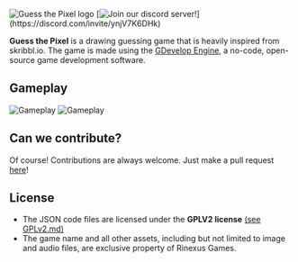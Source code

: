 ![Guess the Pixel logo](https://cdn.discordapp.com/attachments/477694171797389323/972138957456416868/banner.png "Guess the Pixel Logo")
[![Join our discord server!](https://shields.io/discord/724829070025556030?logo=discord&style=flat-square&color=blueviolet&label=Join%20our%20discord%20server!)](https://discord.com/invite/ynjV7K6DHk)

**Guess the Pixel** is a drawing guessing game that is heavily inspired from skribbl.io. The game is made using the [GDevelop Engine](https://github.com/4ian/GDevelop), a no-code, open-source game development software.

## Gameplay
![Gameplay](https://cdn.discordapp.com/attachments/454940984598462468/971432680354873394/Capture1.PNG)
![Gameplay](https://cdn.discordapp.com/attachments/454940984598462468/971345105711685682/Capture1.PNG)

## Can we contribute?
Of course! Contributions are always welcome. Just make a pull request [here](https://github.com/MyNameIsRinax/Guess-The-Pixel/pulls)!

## License
* The JSON code files are licensed under the **GPLV2 license** [(see GPLv2.md)](https://github.com/MyNameIsRinax/Guess-The-Pixel/blob/main/GPLv2.md)
* The game name and all other assets, including but not limited to image and audio files, are exclusive property of Rinexus Games.
